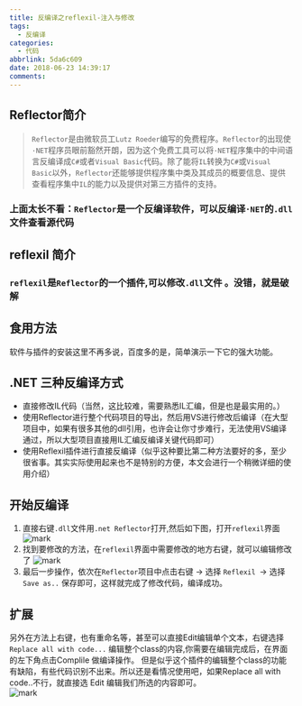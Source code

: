 ```yaml
---
title: 反编译之reflexil-注入与修改
tags:
  - 反编译
categories:
  - 代码
abbrlink: 5da6c609
date: 2018-06-23 14:39:17
comments:
---
```


## Reflector简介
>`Reflector`是由微软员工`Lutz Roeder`编写的免费程序。<!-- more -->`Reflector`的出现使`·NET`程序员眼前豁然开朗，因为这个免费工具可以将`·NET`程序集中的中间语言反编译成`C#`或者`Visual Basic`代码。除了能将`IL`转换为`C#`或`Visual Basic`以外，`Reflector`还能够提供程序集中类及其成员的概要信息、提供查看程序集中`IL`的能力以及提供对第三方插件的支持。  

### **上面太长不看**：`Reflector`是一个反编译软件，可以反编译`·NET`的`.dll`文件查看源代码  

## reflexil 简介

### `reflexil`是`Reflector`的一个插件,可以修改`.dll`文件 。没错，就是破解

## 食用方法
软件与插件的安装这里不再多说，百度多的是，简单演示一下它的强大功能。

## .NET 三种反编译方式
* 直接修改IL代码（当然，这比较难，需要熟悉IL汇编，但是也是最实用的。）
* 使用Reflector进行整个代码项目的导出，然后用VS进行修改后编译（在大型项目中，如果有很多其他的dll引用，也许会让你寸步难行，无法使用VS编译通过，所以大型项目直接用IL汇编反编译关键代码即可）
* 使用Reflexil插件进行直接反编译（似乎这种要比第二种方法要好的多，至少很省事。其实实际使用起来也不是特别的方便，本文会进行一个稍微详细的使用介绍）
## 开始反编译
1. 直接右键`.dll`文件用`.net Reflector`打开,然后如下图，打开`reflexil`界面  
![mark](/../../Photos/blog/180623/8I8hbIeJjJ.png)
2. 找到要修改的方法，在`reflexil`界面中需要修改的地方右键，就可以编辑修改了
![mark](/../../Photos/blog/180623/6H8mBgckF3.png)
3. 最后一步操作，依次在`Reflector`项目中点击右键 -> 选择 `Reflexil `-> 选择 `Save as..`
保存即可，这样就完成了修改代码，编译成功。
## 扩展

另外在方法上右键，也有重命名等，甚至可以直接Edit编辑单个文本，右键选择`Replace all with code...` 编辑整个class的内容,你需要在编辑完成后，在界面的左下角点击Complile 做编译操作。
但是似乎这个插件的编辑整个class的功能有缺陷，有些代码识别不出来。所以还是看情况使用吧，如果Replace all with code..不行，就直接选 Edit 编辑我们所选的内容即可。  
![mark](/../../Photos/blog/180623/jK2jAfC05D.png)